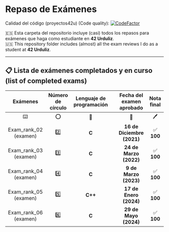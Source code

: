 # Repaso de Exámenes

Calidad del código (proyectos42u) (Code quality): [![CodeFactor](https://www.codefactor.io/repository/github/allplayed/proyectos42u/badge?s=78de944f4586421d1953b3a1ca590ed1e74c1c01)](https://www.codefactor.io/repository/github/allplayed/proyectos42u)

🇪🇸 Esta carpeta del repositorio incluye (casi) todos los repasos para exámenes que haga como estudiante en **42 Urduliz**.           
🇺🇸 This repository folder includes (almost) all the exam reviews I do as a student at **42 Urduliz**.

----------

## 📋 Lista de exámenes completados y en curso (list of completed exams)
| Exámenes | Número de círculo | Lenguaje de programación | | Fecha del examen aprobado | Nota final |
| :-------------: | :-------------: | :-------------: | :-------------: | :-------------: | :-------------: |
| ⌨️ | ⭕ | 🧠 | | 📅 | 🖊️ |
| Exam_rank_02 (examen) | 2️⃣ | **C** | | **16 de Diciembre (2021)** | ✅ **100** |
| Exam_rank_03 (examen) | 3️⃣ | **C** | | **24 de Marzo (2022)** | ✅ **100** |
| Exam_rank_04 (examen) | 4️⃣ | **C** | | **9 de Marzo (2023)** | ✅ **100** |
| Exam_rank_05 (examen) | 5️⃣ | **C++** | | **17 de Enero (2024)** | ✅ **100** |
| Exam_rank_06 (examen) | 6️⃣ | **C** | | **29 de Mayo (2024)** | ✅ **100** |
